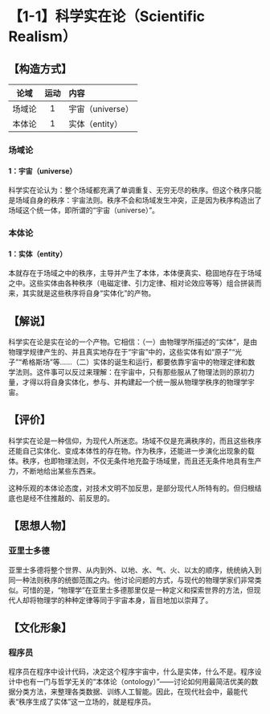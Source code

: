 # 【1-1】科学实在论（Scientific Realism）

## 【构造方式】

|  论域  | 运动 | 内容             |
| :----: | :--: | :--------------- |
| 场域论 |  1   | 宇宙（universe） |
| 本体论 |  1   | 实体（entity）   |

### 场域论

#### 1：宇宙（universe）

科学实在论认为：整个场域都充满了单调重复、无穷无尽的秩序。但这个秩序只能是场域自身的秩序：宇宙法则。秩序不会和场域发生冲突，正是因为秩序构造出了场域这个统一体，即所谓的“宇宙（universe）”。

### 本体论

#### 1：实体（entity）

本就存在于场域之中的秩序，主导并产生了本体，本体便真实、稳固地存在于场域之中。这些实体由各种秩序（电磁定律、引力定律、相对论效应等等）组合拼装而来，其实就是这些秩序将自身“实体化”的产物。

## 【解说】

科学实在论是实在论的一个产物。它相信：（一）由物理学所描述的“实体”，是由物理学规律产生的、并且真实地存在于“宇宙”中的，这些实体有如“原子”“光子”“希格斯场”等……（二）实体的诞生和运行，都要依靠宇宙中的物理定律和数学法则。这件事可以反过来理解：在宇宙中，只有那些服从了物理法则的原初力量，才得以将自身实体化，参与、并构建起一个统一服从物理学秩序的物理学宇宙。

## 【评价】

科学实在论是一种信仰，为现代人所迷恋。场域不仅是充满秩序的，而且这些秩序还能自己实体化、变成本体性的存在物。作为秩序，还能进一步演化出现象的载体。秩序，也即物理法则，不仅无条件地充盈于场域里，而且还无条件地具有生产力，不断地给出某些东西来。

这种乐观的本体论态度，对技术文明不加反思，是部分现代人所特有的。但归根结底也是经不住推敲的、前反思的。

## 【思想人物】

### 亚里士多德

亚里士多德将整个世界、从内到外、以地、水、气、火、以太的顺序，统统纳入到同一种法则秩序的统御范围之内。他讨论问题的方式，与现代的物理学家们非常类似。可惜的是，“物理学”在亚里士多德那里仅是一种定义和探索世界的方法，但现代人却将物理学的种种定律等同于宇宙本身，盲目地加以崇拜了。

## 【文化形象】

### 程序员

程序员在程序中设计代码，决定这个程序宇宙中，什么是实体，什么不是。程序设计中也有一门与哲学无关的“本体论（ontology）”——讨论如何用最简洁优美的数据分类方法，来整理各类数据、训练人工智能。因此，在现代社会中，最能代表“秩序生成了实体”这一立场的，就是程序员。
